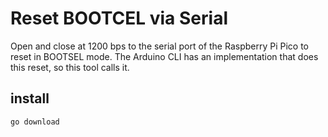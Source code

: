 # Reset BOOTCEL via Serial

Open and close at 1200 bps to the serial port of the Raspberry Pi Pico to reset in BOOTSEL mode.
The Arduino CLI has an implementation that does this reset, so this tool calls it.

## install

```
go download
```
